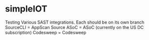 # simpleIOT
Testing Various SAST integrations.
Each should be on its own branch
SourceCLI = AppScan Source
ASoC = ASoC (currently on the US DC subscription)
Codesweep = Codesweep
